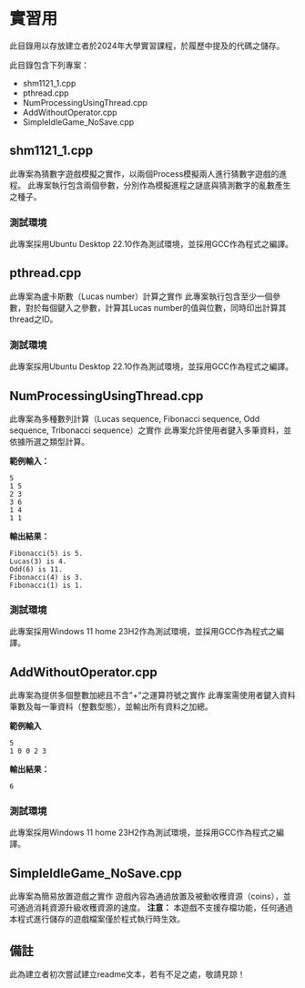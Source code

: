 # 實習用

此目錄用以存放建立者於2024年大學實習課程，於履歷中提及的代碼之儲存。

此目錄包含下列專案：
- shm1121_1.cpp
- pthread.cpp
- NumProcessingUsingThread.cpp
- AddWithoutOperator.cpp
- SimpleIdleGame_NoSave.cpp



## shm1121_1.cpp
此專案為猜數字遊戲模擬之實作，以兩個Process模擬兩人進行猜數字遊戲的進程。
此專案執行包含兩個參數，分別作為模擬進程之謎底與猜測數字的亂數產生之種子。
### 測試環境
此專案採用Ubuntu Desktop 22.10作為測試環境，並採用GCC作為程式之編譯。



## pthread.cpp
此專案為盧卡斯數（Lucas number）計算之實作
此專案執行包含至少一個參數，對於每個鍵入之參數，計算其Lucas number的值與位數，同時印出計算其thread之ID。
### 測試環境
此專案採用Ubuntu Desktop 22.10作為測試環境，並採用GCC作為程式之編譯。



## NumProcessingUsingThread.cpp
此專案為多種數列計算（Lucas sequence, Fibonacci sequence, Odd sequence, Tribonacci sequence）之實作
此專案允許使用者鍵入多筆資料，並依據所選之類型計算。

**範例輸入：**

```
5
1 5
2 3 
3 6
1 4
1 1
```

**輸出結果：**

```
Fibonacci(5) is 5.
Lucas(3) is 4.
Odd(6) is 11.
Fibonacci(4) is 3.
Fibonacci(1) is 1.
```

### 測試環境
此專案採用Windows 11 home 23H2作為測試環境，並採用GCC作為程式之編譯。



## AddWithoutOperator.cpp
此專案為提供多個整數加總且不含"+"之運算符號之實作
此專案需使用者鍵入資料筆數及每一筆資料（整數型態），並輸出所有資料之加總。

**範例輸入**

```
5
1 0 0 2 3
```

**輸出結果：**

```
6
```

### 測試環境
此專案採用Windows 11 home 23H2作為測試環境，並採用GCC作為程式之編譯。



## SimpleIdleGame_NoSave.cpp
此專案為簡易放置遊戲之實作
遊戲內容為通過放置及被動收穫資源（coins），並可通過消耗資源升級收穫資源的速度。
**注意：** 本遊戲不支援存檔功能，任何通過本程式進行儲存的遊戲檔案僅於程式執行時生效。



## 備註
此為建立者初次嘗試建立readme文本，若有不足之處，敬請見諒！
